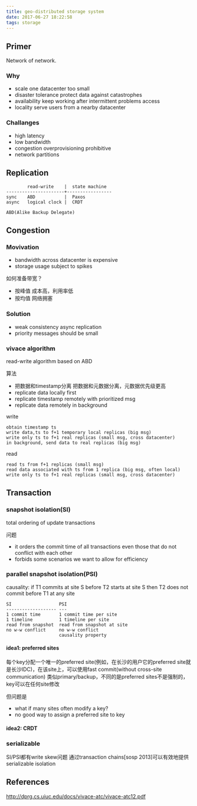 ```yaml
---
title: geo-distributed storage system
date: 2017-06-27 18:22:58
tags: storage
---
```


## Primer 

Network of network.

### Why

- scale 
  one datacenter too small
- disaster tolerance
  protect data against catastrophes 
- availability 
  keep working after intermittent problems access 
- locality
  serve users from a nearby datacenter

### Challanges

- high latency 
- low bandwidth 
- congestion 
  overprovisioning prohibitive 
- network partitions 

## Replication

```
        read-write    |  state machine
----------------------+-----------------
sync    ABD           |  Paxos
async   logical clock |  CRDT

ABD(Alike Backup Delegate)
```

## Congestion

### Movivation

- bandwidth across datacenter is expensive 
- storage usage subject to spikes

如何准备带宽？
- 按峰值
  成本高，利用率低
- 按均值
  网络拥塞

### Solution

- weak consistency
  async replication
- priority messages
  should be small

### vivace algorithm

read-write algorithm based on ABD

算法
- 把数据和timestamp分离
  把数据和元数据分离，元数据优先级更高
- replicate data locally first
- replicate timestamp remotely with prioritized msg
- replicate data remotely in background

write
```
obtain timestamp ts
write data,ts to f+1 temporary local replicas (big msg)
write only ts to f+1 real replicas (small msg, cross datacenter) 
in background, send data to real replicas (big msg)
```

read
```
read ts from f+1 replicas (small msg)
read data associated with ts from 1 replica (big msg, often local) 
write only ts to f+1 real replicas (small msg, cross datacenter)
```

## Transaction

### snapshot isolation(SI)

total ordering of update transactions

问题
- it orders the commit time of all transactions
  even those that do not conflict with each other
- forbids some scenarios we want to allow for efficiency

### parallel snapshot isolation(PSI)

causality: if T1 commits at site S before T2 starts at site S then T2 does not commit before T1 at any site

```
SI                  PSI
------------------- ---
1 commit time       1 commit time per site
1 timeline          1 timeline per site
read from snapshot  read from snapshot at site
no w-w conflict     no w-w conflict
                    causality property
```

#### idea1: preferred sites

每个key分配一个唯一的preferred site(例如，在长沙的用户它的preferred site就是长沙IDC)，在该site上，可以使用fast commit(without cross-site communication)
类似primary/backup，不同的是preferred sites不是强制的，key可以在任何site修改

但问题是
- what if many sites often modify a key?
- no good way to assign a preferred site to key

#### idea2: CRDT

### serializable

SI/PSI都有write skew问题
通过transaction chains[sosp 2013]可以有效地提供serializable isolation

## References

http://dprg.cs.uiuc.edu/docs/vivace-atc/vivace-atc12.pdf
